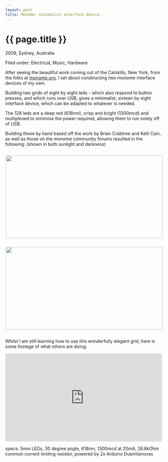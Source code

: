 ```yaml
---
layout: post
title: Monome; minimalist interface device.
---
```


{{ page.title }}
================

<p class="meta">2009, Sydney, Australia</p>
<p class="meta">Filed under: Electrical, Music, Hardware</p>

After seeing the beautiful work coming out of the Catskills, New York, from the folks at [monome.org](http://monome.org), I set about constructing two monome interface devices of my own.

Building two grids of eight by eight leds - which also respond to button presses, and which runs over USB, gives a minimalist, sixteen by eight interface device, which can be adapted to whatever is needed.

The 128 leds are a deep red (618nm), crisp and bright (1300mcd) and multiplexed to minimise the power required, allowing them to run solely off of USB.

Building these by hand based off the work by Brian Crabtree and Kelli Cain, as well as those on the monome community forums resulted in the following: (shown in both sunlight and darkness)

<a href="https://s3.amazonaws.com/github_image_storage/monome.jpg">
<img style="margin: 2em auto; display:block;" src="https://s3.amazonaws.com/github_image_storage/monome.jpg" width="500" height="264" alt="" />
</a>

<a href="https://s3.amazonaws.com/github_image_storage/monome_2.jpg">
<img style="margin: 2em auto; display:block;" src="https://s3.amazonaws.com/github_image_storage/monome_2.jpg" width="500" height="264" alt="" />
</a>

Whilst I am still learning how to use this wonderfully elegant grid, here is some footage of what others are doing:

<iframe src="http://player.vimeo.com/video/31212506?byline=0&amp;portrait=0&amp;color=59a5d1" width="500" height="281" frameborder="0" webkitAllowFullScreen mozallowfullscreen allowFullScreen></iframe>

specs: 5mm LEDs, 30 degree angle, 618nm, 1300mcd at 20mA, 26.8kOhm common current limiting resistor, powered by 2x Arduino Duemilanovas


